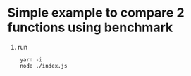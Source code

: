 # Simple example to compare 2 functions using benchmark

1. run
```
    yarn -i
    node ./index.js
```